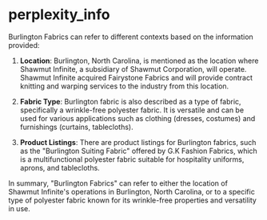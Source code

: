 # perplexity_info

Burlington Fabrics can refer to different contexts based on the information provided:

1. **Location**: Burlington, North Carolina, is mentioned as the location where Shawmut Infinite, a subsidiary of Shawmut Corporation, will operate. Shawmut Infinite acquired Fairystone Fabrics and will provide contract knitting and warping services to the industry from this location.

2. **Fabric Type**: Burlington fabric is also described as a type of fabric, specifically a wrinkle-free polyester fabric. It is versatile and can be used for various applications such as clothing (dresses, costumes) and furnishings (curtains, tablecloths).

3. **Product Listings**: There are product listings for Burlington fabrics, such as the "Burlington Suiting Fabric" offered by G.K Fashion Fabrics, which is a multifunctional polyester fabric suitable for hospitality uniforms, aprons, and tablecloths.

In summary, "Burlington Fabrics" can refer to either the location of Shawmut Infinite's operations in Burlington, North Carolina, or to a specific type of polyester fabric known for its wrinkle-free properties and versatility in use.